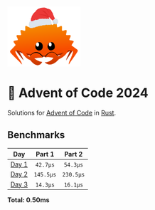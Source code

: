<img src="./.assets/christmas_ferris.png" width="164">

# 🎄 Advent of Code 2024

Solutions for [Advent of Code](https://adventofcode.com/) in [Rust](https://www.rust-lang.org/).

<!--- advent_readme_stars table --->

<!--- benchmarking table --->
## Benchmarks

| Day | Part 1 | Part 2 |
| :---: | :---: | :---:  |
| [Day 1](./src/bin/01.rs) | `42.7µs` | `54.3µs` |
| [Day 2](./src/bin/02.rs) | `145.5µs` | `230.5µs` |
| [Day 3](./src/bin/03.rs) | `14.3µs` | `16.1µs` |

**Total: 0.50ms**
<!--- benchmarking table --->

